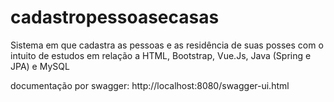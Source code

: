 # cadastropessoasecasas
Sistema em que cadastra as pessoas e as residência de suas posses com o intuito de estudos em relação a HTML, Bootstrap, Vue.Js, Java (Spring e JPA) e MySQL

documentação por swagger:
http://localhost:8080/swagger-ui.html
